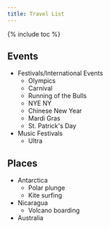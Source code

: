 ```yaml
---
title: Travel List
---
```


{% include toc %}


## Events
- Festivals/International Events
  - Olympics
  - Carnival
  - Running of the Bulls
  - NYE NY
  - Chinese New Year
  - Mardi Gras
  - St. Patrick's Day
- Music Festivals
  - Ultra

## Places
- Antarctica
  - Polar plunge
  - Kite surfing
- Nicaragua
  - Volcano boarding
- Australia
